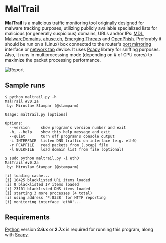 MalTrail
============

**MalTrail** is a malicious traffic monitoring tool originally designed for malware tracking purposes, utilizing publicly available specialized lists for malicious (or generally suspicious) domains, URLs and/or IPs: [MDL](http://www.malwaredomainlist.com/hostslist/hosts.txt), [MalwareDomains](http://malwaredomains.lehigh.edu/files/domains.txt), [abuse.ch](https://zeustracker.abuse.ch/blocklist.php?download=domainblocklist), [Emerging Threats](https://rules.emergingthreats.net/open/suricata/rules/emerging-dns.rules) and [OpenPhish](https://openphish.com/feed.txt). Preferably it should be run on a (Linux) box connected to the router's [port mirroring](http://en.wikipedia.org/wiki/Port_mirroring) interface or [network tap](http://en.wikipedia.org/wiki/Network_tap) device. It uses [Pcapy](http://corelabs.coresecurity.com/index.php?module=Wiki&action=view&type=tool&name=Pcapy) library for sniffing purposes. Also, it runs in multiprocessing mode (depending on # of CPU cores) to maximize the packet processing performance.

![Report](http://i.imgur.com/k7JlIjC.png)

Sample runs
----

```
$ python maltrail.py -h
MalTrail #v0.2a
 by: Miroslav Stampar (@stamparm)

Usage: maltrail.py [options]

Options:
  --version     show program's version number and exit
  -h, --help    show this help message and exit
  --quiet       turn off program's console output
  -i INTERFACE  listen DNS traffic on interface (e.g. eth0)
  -r PCAPFILE   read packets from (.pcap) file
  -l BULKFILE   load domain list from file (optional)
```

```
$ sudo python maltrail.py -i eth0
MalTrail #v0.2a
 by: Miroslav Stampar (@stamparm)

[i] loading cache...
[i] 10425 blacklisted URL items loaded
[i] 0 blacklisted IP items loaded
[i] 23101 blacklisted DNS items loaded
[i] starting 3 more processes (4 total)
[i] using address '*:8338' for HTTP reporting
[i] monitoring interface 'eth0'...
```

Requirements
----

[Python](http://www.python.org/download/) version **2.6.x** or **2.7.x** is required for running this program, along with [Scapy](http://www.secdev.org/projects/scapy/).

